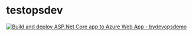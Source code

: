 # testopsdev

[![Build and deploy ASP.Net Core app to Azure Web App - bydevopsdemo](https://github.com/Praveen-Pandeti-BY/testopsdev/actions/workflows/CI-CD.yaml/badge.svg)](https://github.com/Praveen-Pandeti-BY/testopsdev/actions/workflows/CI-CD.yaml)
